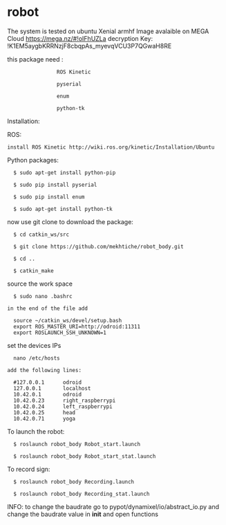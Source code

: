 # robot
The system is tested on ubuntu Xenial armhf
Image avalaible on MEGA Cloud https://mega.nz/#!oIFhUZLa decryption Key: !K1EM5aygbKRRNzjF8cbqpAs_myevqVCU3P7QGwaH8RE

this package need : 

                    ROS Kinetic 

                    pyserial
                    
                    enum
                    
                    python-tk
                    
Installation:

  ROS:
  
    install ROS Kinetic http://wiki.ros.org/kinetic/Installation/Ubuntu
        
  
  Python packages:
  
      $ sudo apt-get install python-pip

      $ sudo pip install pyserial

      $ sudo pip install enum

      $ sudo apt-get install python-tk

  now use git clone to download the package:

      $ cd catkin_ws/src

      $ git clone https://github.com/mekhtiche/robot_body.git

      $ cd ..

      $ catkin_make
  
  source the work space
  
      $ sudo nano .bashrc
    
    in the end of the file add 
    
      source ~/catkin_ws/devel/setup.bash
      export ROS_MASTER_URI=http://odroid:11311
      export ROSLAUNCH_SSH_UNKNOWN=1
      
  set the devices IPs
    
      nano /etc/hosts
      
    add the following lines:
  
      #127.0.0.1      odroid
      127.0.0.1       localhost
      10.42.0.1       odroid
      10.42.0.23      right_raspberrypi
      10.42.0.24      left_raspberrypi
      10.42.0.25      head
      10.42.0.71      yoga

    
    
  To launch the robot:

      $ roslaunch robot_body Robot_start.launch

      $ roslaunch robot_body Robot_start_stat.launch

  To record sign:

      $ roslaunch robot_body Recording.launch

      $ roslaunch robot_body Recording_stat.launch



  INFO: to change the baudrate go to pypot/dynamixel/io/abstract_io.py and change the baudrate value in __init__ and open functions
